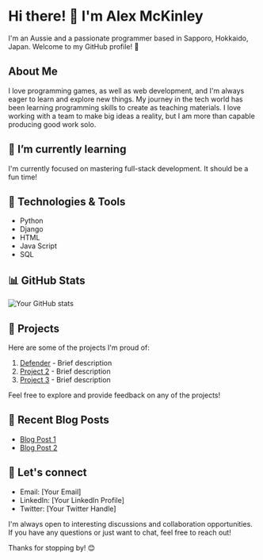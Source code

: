 # Hi there! 👋 I'm Alex McKinley

I'm an Aussie and a passionate programmer based in Sapporo, Hokkaido, Japan. Welcome to my GitHub profile! 🚀

## About Me

I love programming games, as well as web development, and I'm always eager to learn and explore new things. My journey in the tech world has been learning programming skills to create as teaching materials. I love working with a team to make big ideas a reality, but I am more than capable producing good work solo.

## 🌱 I’m currently learning

I'm currently focused on mastering full-stack development. It should be a fun time!

## 🔧 Technologies & Tools

- Python
- Django
- HTML
- Java Script
- SQL

## 📊 GitHub Stats

![Your GitHub stats](https://github-readme-stats.vercel.app/api?username=your-username&show_icons=true&theme=radical)

## 🚀 Projects

Here are some of the projects I'm proud of:

1. [Defender](link-to-project-1) - Brief description
2. [Project 2](link-to-project-2) - Brief description
3. [Project 3](link-to-project-3) - Brief description

Feel free to explore and provide feedback on any of the projects!

## 📝 Recent Blog Posts

- [Blog Post 1](link-to-post-1)
- [Blog Post 2](link-to-post-2)

## 🤝 Let's connect

- Email: [Your Email]
- LinkedIn: [Your LinkedIn Profile]
- Twitter: [Your Twitter Handle]

I'm always open to interesting discussions and collaboration opportunities. If you have any questions or just want to chat, feel free to reach out!

Thanks for stopping by! 😊

